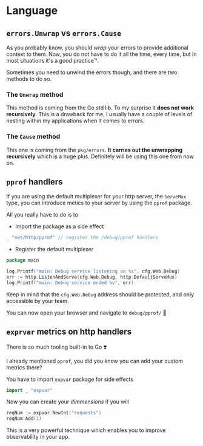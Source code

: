# Language

## `errors.Unwrap` vs `errors.Cause`

As you probably know, you should _wrap_ your errors to provide additional context to them.
Now, you do not have to do it all the time, every time, but in most situations it's a good practice™️.

Sometimes you need to unwind the errors though, and there are two methods to do so.

### The `Unwrap` method

This method is coming from the Go std lib. To my surprise it **does not work recursively**.
This is a drawback for me, I usually have a couple of levels of nesting within my applications
when it comes to errors.

### The `Cause` method

This one is coming from the `pkg/errors`. **It carries out the unwrapping recursively** which is a huge plus.
Definitely will be using this one from now on.

## `pprof` handlers

If you are using the default multiplexer for your http server, the `ServeMux`
type, you can introduce metics to your server by using the `pprof` package.

All you really have to do is to

- Import the package as a side effect

```go
_ "net/http/pprof" // register the /debug/pprof handlers
```

- Register the default multiplexer

```go
package main

log.Printf("main: Debug service listening on %s", cfg.Web.Debug)
err := http.ListenAndServe(cfg.Web.Debug, http.DefaultServeMux)
log.Printf("main: Debug service ended %v", err)
```

Keep in mind that the `cfg.Web.Debug` address should be protected, and only accessible by your team.

You can now open your browser and navigate to `debug/pprof/` 🤯

## `exprvar` metrics on http handlers

There is so much tooling built-in to Go ❣️

I already mentioned `pprof`, you did you know you can add your custom metrics there?

You have to import `expvar` package for side effects

```go
import _ "expvar"
```

Now you can create your _dimmensions_ if you will

```go
reqNum := expvar.NewInt("requests")
reqNum.Add(1)
```

This is a very powerful technique which enables you to improve observability in your app.
